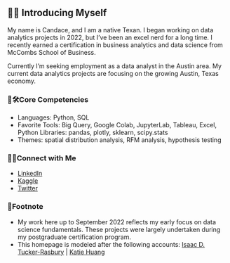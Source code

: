 ## 🔗👋 Introducing Myself 
My name is Candace, and I am a native Texan. I began working on data analytics projects in 2022, but I’ve been an excel nerd for a long time. I recently earned a certification in business analytics and data science from McCombs School of Business. 

Currently I’m seeking employment as a data analyst in the Austin area. My current data analytics projects are focusing on the growing Austin, Texas economy. 

### 🔗🛠️Core Competencies
- Languages: Python, SQL
- Favorite Tools: Big Query, Google Colab, JupyterLab, Tableau, Excel, Python Libraries: pandas, plotly, sklearn, scipy.stats
- Themes: spatial distribution analysis, RFM analysis, hypothesis testing

### 🔗🙌Connect with Me 
- [LinkedIn](https://www.linkedin.com/in/candacebunkley/)
- [Kaggle](https://www.kaggle.com/candaceb)
- [Twitter](https://twitter.com/CandaceBunkley)

### 🔗Footnote
- My work here up to September 2022 reflects my early focus on data science fundamentals. These projects were largely undertaken during my postgraduate certification program. 
- This homepage is modeled after the following accounts: [Isaac D. Tucker-Rasbury](https://github.com/TuckerRasbury) | [Katie Huang](https://github.com/katiehuangx)
